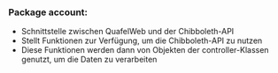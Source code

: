 ### Package account:

- Schnittstelle zwischen QuafelWeb und der Chibboleth-API
- Stellt Funktionen zur Verfügung, um die Chibboleth-API zu nutzen
- Diese Funktionen werden dann von Objekten der controller-Klassen genutzt, um die Daten zu verarbeiten
